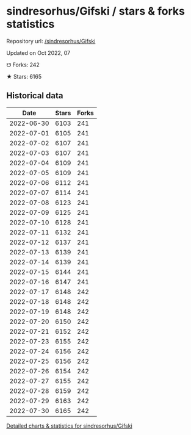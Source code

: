 # sindresorhus/Gifski / stars & forks statistics

Repository url: [/sindresorhus/Gifski](https://github.com/sindresorhus/Gifski)

Updated on Oct 2022, 07

☋ Forks: 242

★ Stars: 6165

## Historical data
| Date | Stars | Forks |
|------|-------|-------|
| 2022-06-30 | 6103 | 241 | 
| 2022-07-01 | 6105 | 241 | 
| 2022-07-02 | 6107 | 241 | 
| 2022-07-03 | 6107 | 241 | 
| 2022-07-04 | 6109 | 241 | 
| 2022-07-05 | 6109 | 241 | 
| 2022-07-06 | 6112 | 241 | 
| 2022-07-07 | 6114 | 241 | 
| 2022-07-08 | 6123 | 241 | 
| 2022-07-09 | 6125 | 241 | 
| 2022-07-10 | 6128 | 241 | 
| 2022-07-11 | 6132 | 241 | 
| 2022-07-12 | 6137 | 241 | 
| 2022-07-13 | 6139 | 241 | 
| 2022-07-14 | 6139 | 241 | 
| 2022-07-15 | 6144 | 241 | 
| 2022-07-16 | 6147 | 241 | 
| 2022-07-17 | 6148 | 242 | 
| 2022-07-18 | 6148 | 242 | 
| 2022-07-19 | 6148 | 242 | 
| 2022-07-20 | 6150 | 242 | 
| 2022-07-21 | 6152 | 242 | 
| 2022-07-23 | 6155 | 242 | 
| 2022-07-24 | 6156 | 242 | 
| 2022-07-25 | 6156 | 242 | 
| 2022-07-26 | 6154 | 242 | 
| 2022-07-27 | 6155 | 242 | 
| 2022-07-28 | 6159 | 242 | 
| 2022-07-29 | 6163 | 242 | 
| 2022-07-30 | 6165 | 242 | 


[Detailed charts & statistics for sindresorhus/Gifski](https://reviewgithub.com/rep/sindresorhus/Gifski)
